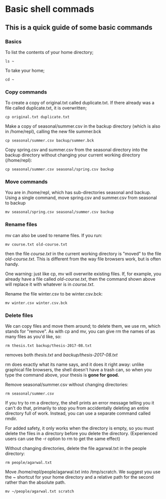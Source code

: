# Basic shell commads

## This is a quick guide of some basic commands

### Basics
 
To list the contents of your home directory;

``` shell
ls ~
```
To take your home;
 
``` shell
cd ~
```
### Copy commands

To create a copy of original.txt called duplicate.txt. If there already was a file called duplicate.txt, it is overwritten;

``` shell
cp original.txt duplicate.txt
```

Make a copy of seasonal/summer.csv in the backup directory (which is also in /home/repl), calling the new file summer.bck

``` shell
cp seasonal/summer.csv backup/summer.bck
```

Copy spring.csv and summer.csv from the seasonal directory into the backup directory without changing your current working directory (/home/repl):

``` shell
cp seasonal/summer.csv seasonal/spring.csv backup
```

### Move commands

You are in /home/repl, which has sub-directories seasonal and backup. Using a single command, move spring.csv and summer.csv from seasonal to backup

``` shell
mv seasonal/spring.csv seasonal/summer.csv backup
```

### Rename files

mv can also be used to rename files. If you run:
``` shell
mv course.txt old-course.txt
```
then the file *course.txt* in the current working directory is "moved" to the file *old-course.txt*. This is different from the way file browsers work, but is often handy.

One warning: just like cp, mv will overwrite existing files. If, for example, you already have a file called *old-course.txt*, then the command shown above will replace it with whatever is in *course.txt*.

Rename the file winter.csv to be winter.csv.bck:

```shell
mv winter.csv winter.csv.bck
```

### Delete files

We can copy files and move them around; to delete them, we use rm, which stands for "remove". As with cp and mv, you can give rm the names of as many files as you'd like, so:

```shell
rm thesis.txt backup/thesis-2017-08.txt
```

removes both *thesis.txt* and *backup/thesis-2017-08.txt*

rm does exactly what its name says, and it does it right away: unlike graphical file browsers, the shell doesn't have a trash can, so when you type the command above, your thesis is **gone for good.**

Remove seasonal/summer.csv without changing directories:
```shell
rm seasonal/summer.csv
```

If you try to rm a directory, the shell prints an error message telling you it can't do that, primarily to stop you from accidentally deleting an entire directory full of work. Instead, you can use a separate command called rmdir. 

For added safety, it only works when the directory is empty, so you must delete the files in a directory before you delete the directory. (Experienced users can use the -r option to rm to get the same effect)

Without changing directories, delete the file agarwal.txt in the people directory:

```shell
rm people/agarwal.txt
```

Move /home/repl/people/agarwal.txt into /tmp/scratch. We suggest you use the ~ shortcut for your home directory and a relative path for the second rather than the absolute path.

```shell
mv ~/people/agarwal.txt scratch
```






